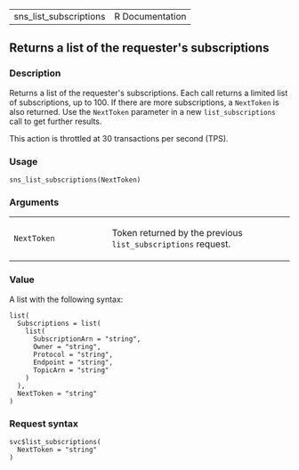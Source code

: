 <table style="width: 100%;">
<tbody>
<tr class="odd">
<td>sns_list_subscriptions</td>
<td style="text-align: right;">R Documentation</td>
</tr>
</tbody>
</table>

## Returns a list of the requester's subscriptions

### Description

Returns a list of the requester's subscriptions. Each call returns a
limited list of subscriptions, up to 100. If there are more
subscriptions, a `NextToken` is also returned. Use the `NextToken`
parameter in a new `list_subscriptions` call to get further results.

This action is throttled at 30 transactions per second (TPS).

### Usage

    sns_list_subscriptions(NextToken)

### Arguments

<table>
<colgroup>
<col style="width: 35%" />
<col style="width: 65%" />
</colgroup>
<tbody>
<tr class="odd">
<td><code id="sns_list_subscriptions_:_NextToken">NextToken</code></td>
<td><p>Token returned by the previous <code>list_subscriptions</code>
request.</p></td>
</tr>
</tbody>
</table>

### Value

A list with the following syntax:

    list(
      Subscriptions = list(
        list(
          SubscriptionArn = "string",
          Owner = "string",
          Protocol = "string",
          Endpoint = "string",
          TopicArn = "string"
        )
      ),
      NextToken = "string"
    )

### Request syntax

    svc$list_subscriptions(
      NextToken = "string"
    )
